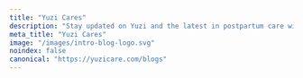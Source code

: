 ```yaml
---
title: "Yuzi Cares"
description: "Stay updated on Yuzi and the latest in postpartum care with our blog, Yuzi Cares."
meta_title: "Yuzi Cares"
image: "/images/intro-blog-logo.svg"
noindex: false
canonical: "https://yuzicare.com/blogs"
---
```

